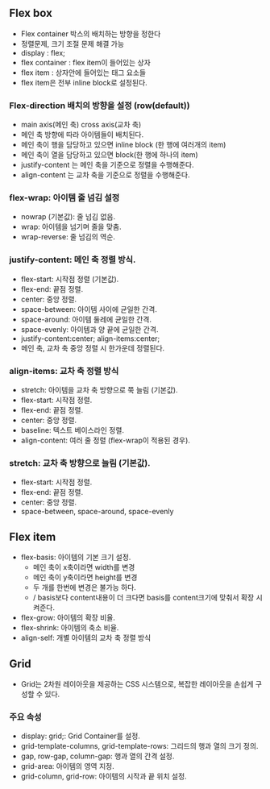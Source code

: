## Flex box
- Flex container 박스의 배치하는 방향을 정한다
- 정렬문제, 크기 조절 문제 해결 가능
- display : flex;
- flex container : flex item이 들어있는 상자
- flex item : 상자안에 들어있는 태그 요소들
- flex item은 전부 inline block로 설정된다.
  
### Flex-direction 배치의 방향을 설정 (row(default))
- main axis(메인 축)  cross axis(교차 축)
- 메인 축 방향에 따라 아이템들이 배치된다.
- 메인 축이 행을 담당하고 있으면 inline block (한 행에 여러개의 item)
- 메인 축이 열을 담당하고 있으면 block(한 행에 하나의 item)
- justify-content 는 메인 축을 기준으로 정렬을 수행해준다.
- align-content 는 교차 축을 기준으로 정렬을 수행해준다.


### flex-wrap: 아이템 줄 넘김 설정
- nowrap (기본값): 줄 넘김 없음.
- wrap: 아이템을 넘기며 줄을 맞춤.
- wrap-reverse: 줄 넘김의 역순.

### justify-content: 메인 축 정렬 방식.
- flex-start: 시작점 정렬 (기본값).
- flex-end: 끝점 정렬.
- center: 중앙 정렬.
- space-between: 아이템 사이에 균일한 간격.
- space-around: 아이템 둘레에 균일한 간격.
- space-evenly: 아이템과 양 끝에 균일한 간격.
- justify-content:center; align-items:center; 
- 메인 축, 교차 축 중앙 정렬 시 한가운데 정렬된다.

### align-items: 교차 축 정렬 방식
- stretch: 아이템을 교차 축 방향으로 쭉 늘림 (기본값).
- flex-start: 시작점 정렬.
- flex-end: 끝점 정렬.
- center: 중앙 정렬.
- baseline: 텍스트 베이스라인 정렬.
- align-content: 여러 줄 정렬 (flex-wrap이 적용된 경우).

### stretch: 교차 축 방향으로 늘림 (기본값).
- flex-start: 시작점 정렬.
- flex-end: 끝점 정렬.
- center: 중앙 정렬.
- space-between, space-around, space-evenly

## Flex item
- flex-basis: 아이템의 기본 크기 설정.
	- 메인 축이 x축이라면 width를 변경
	- 메인 축이 y축이라면 height를 변경
	- 두 개를 한번에 변경은 불가능 하다.
	- / basis보다 content내용이 더 크다면 basis를 content크기에 맞춰서 확장 시켜준다.
- flex-grow: 아이템의 확장 비율.
- flex-shrink: 아이템의 축소 비율.
- align-self: 개별 아이템의 교차 축 정렬 방식

## Grid
- Grid는 2차원 레이아웃을 제공하는 CSS 시스템으로, 복잡한 레이아웃을 손쉽게 구성할 수 있다.

### 주요 속성
- display: grid;: Grid Container를 설정.
- grid-template-columns, grid-template-rows: 그리드의 행과 열의 크기 정의.
- gap, row-gap, column-gap: 행과 열의 간격 설정.
- grid-area: 아이템의 영역 지정.
- grid-column, grid-row: 아이템의 시작과 끝 위치 설정.
